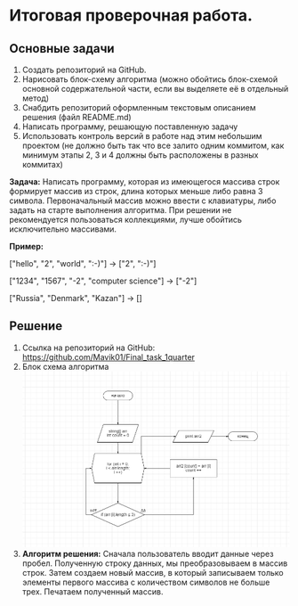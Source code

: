 # Итоговая проверочная работа.
## Основные задачи

1. Создать репозиторий на GitHub.
2. Нарисовать блок-схему алгоритма (можно обойтись блок-схемой основной содержательной части, если вы выделяете её в отдельный метод)
3. Снабдить репозиторий оформленным текстовым описанием решения (файл README.md)
4. Написать программу, решающую поставленную задачу
5. Использовать контроль версий в работе над этим небольшим проектом (не должно быть так что все залито одним коммитом, как минимум этапы 2, 3 и 4 должны быть расположены в разных коммитах)

**Задача:** Написать программу, которая из имеющегося массива строк формирует массив из строк, длина которых меньше либо равна 3 символа. Первоначальный массив можно ввести с клавиатуры, либо задать на старте выполнения алгоритма. При решении не рекомендуется пользоваться коллекциями, лучше обойтись исключительно массивами.

**Пример:**

["hello", "2", "world", ":-)"] -> ["2", ":-)"] 

["1234", "1567", "-2", "computer science"] -> ["-2"]

["Russia", "Denmark", "Kazan"] -> []

## Решение

1. Ссылка на репозиторий на GitHub: https://github.com/Mavik01/Final_task_1quarter
2. Блок схема алгоритма ![Блок схема](blockchema.png)
3. **Алгоритм решения:** Сначала пользователь вводит данные через пробел. Полученную строку данных, мы преобразовываем в массив строк. Затем создаем новый массив, в который записываем только элементы первого массива с количеством символов не больше трех. Печатаем полученный массив.

